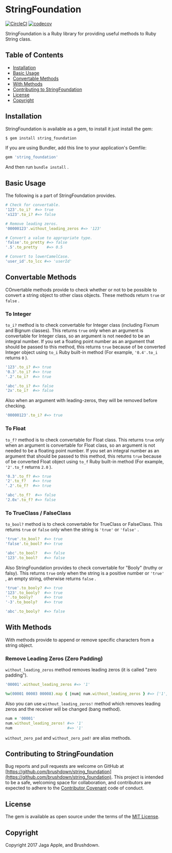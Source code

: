 <!-- ======================================================================= -->
<!-- README                                                                  -->
<!-- ======================================================================= -->
# StringFoundation

[![CircleCI](https://circleci.com/gh/brushdown/string_foundation.svg?style=shield&circle-token=6a26eeb30ff51076ae87be13b45466922cd5f9fe)](https://circleci.com/gh/brushdown/string_foundation) [![codecov](https://codecov.io/gh/brushdown/string_foundation/branch/master/graph/badge.svg)](https://codecov.io/gh/brushdown/string_foundation)

StringFoundation is a Ruby library for providing useful methods to Ruby String
class.


## Table of Contents
- [Installation](#installation)
- [Basic Usage](#basic-usage)
- [Convertable Methods](#convertable-methods)
- [With Methods](#with-methods)
- [Contributing to StringFoundation](#contributing-to-stringfoundation)
- [License](#license)
- [Copyright](#copyright)


## Installation
StringFoundation is available as a gem, to install it just install the gem:

```bash
$ gem install string_foundation
```

If you are using Bundler, add this line to your application's Gemfile:

```ruby
gem 'string_foundation'
```

And then run `bundle install` .


## Basic Usage
The following is a part of StringFoundation provides.

```ruby
# Check for convertable.
'123'.to_i?  #=> true
'x123'.to_i? #=> false

# Remove leading zeros.
'00000123'.without_leading_zeros #=> '123'

# Convert a value to appropriate type.
'false'.to_pretty #=> false
'.5'.to_pretty    #=> 0.5

# Convert to lowerCamelCase.
'user_id'.to_lcc #=> 'userId'
```


## Convertable Methods
COnvertable methods provide to check whether or not to be possible to convert
a string object to other class objects. These methods return `true` or `false` .

### To Integer
`to_i?` method is to check convertable for Integer class (including Fixnum
and Bignum classes).
This returns `true` only when an argument is convertable for Integer class, so
an argument is not needed to be an integral number. If you set a floating point number
as an argument that should be passed to this method, this returns `true` because of
be converted Integer object using `to_i` Ruby built-in method (For example,
`'0.4'.to_i` returns `0` ).

```ruby
'123'.to_i? #=> true
'0.3'.to_i? #=> true
'.2'.to_i?  #=> true

'abc'.to_i? #=> false
'2x'.to_i?  #=> false
```

Also when an argument with leading-zeros, they will be removed before checking.

```ruby
'00000123'.to_i? #=> true
```

### To Float
`to_f?` method is to check convertable for Float class.
This returns `true` only when an argument is convertable for Float class, so
an argument is not needed to be a floating point number. If you set an integral number
as an argument that should be passed to this method, this returns `true` because of
be converted Float object using `to_f` Ruby built-in method (For example, `'2'.to_f`
returns `2.0` ).

```ruby
'0.3'.to_f? #=> true
'2'.to_f?   #=> true
'.2'.to_f?  #=> true

'abc'.to_f?  #=> false
'2.0x'.to_f? #=> false
```


### To TrueClass / FalseClass
`to_bool?` method is to check convertable for TrueClass or FalseClass.
This returns `true` or `false` only when the string is `'true'` or `'false'` .

```ruby
'true'.to_bool?  #=> true
'false'.to_bool? #=> true

'abc'.to_bool?   #=> false
'123'.to_bool?   #=> false
```

Also StringFoundation provides to check convertable for "Booly" (truthy or falsy).
This returns `true` only when the string is a positive number or `'true'` ,
an empty string, otherwise returns `false` .

```ruby
'true'.to_booly? #=> true
'123'.to_booly?  #=> true
''.to_booly?     #=> true
'-3'.to_booly?   #=> true

'abc'.to_booly?  #=> false
```


## With Methods
With methods provide to append or remove specific characters from a string object.

### Remove Leading Zeros (Zero Padding)
`without_leading_zeros` method removes leading zeros (it is called "zero padding").

```ruby
'00001'.without_leading_zeros #=> '1'

%w(00001 00003 00008).map { |num| num.without_leading_zeros } #=> ['1', '3', '8']
```

Also you can use `without_leading_zeros!` method which removes leading zeros and
the receiver will be changed (bang method).

```ruby
num = '00001'
num.without_leading_zeros! #=> '1'
num                        #=> '1'
```

`without_zero_pad` and `without_zero_pad!` are alias methods.


## Contributing to StringFoundation
Bug reports and pull requests are welcome on GitHub at
[https://github.com/brushdown/string_foundation](https://github.com/brushdown/string_foundation).
This project is intended to be a safe, welcoming space for collaboration, and
contributors are expected to adhere to the [Contributor Covenant](http://contributor-covenant.org)
code of conduct.


## License
The gem is available as open source under the terms of the [MIT License](http://opensource.org/licenses/MIT).


## Copyright
Copyright 2017 Jaga Apple, and Brushdown.
